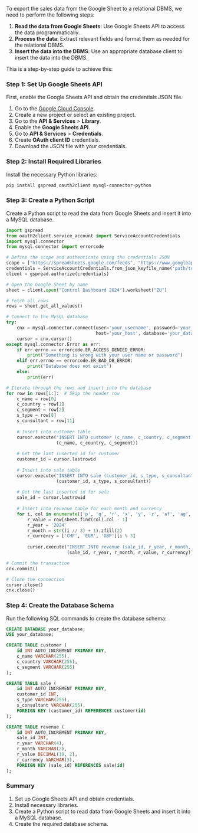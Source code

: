To export the sales data from the Google Sheet to a relational DBMS, we need to perform the following steps:

1. **Read the data from Google Sheets**: Use Google Sheets API to access the data programmatically.
2. **Process the data**: Extract relevant fields and format them as needed for the relational DBMS.
3. **Insert the data into the DBMS**: Use an appropriate database client to insert the data into the DBMS.

Thia is a step-by-step guide to achieve this:

### Step 1: Set Up Google Sheets API

First, enable the Google Sheets API and obtain the credentials JSON file.

1. Go to the [Google Cloud Console](https://console.cloud.google.com/).
2. Create a new project or select an existing project.
3. Go to the **API & Services** > **Library**.
4. Enable the **Google Sheets API**.
5. Go to **API & Services** > **Credentials**.
6. Create **OAuth client ID** credentials.
7. Download the JSON file with your credentials.

### Step 2: Install Required Libraries

Install the necessary Python libraries:

```sh
pip install gspread oauth2client mysql-connector-python
```

### Step 3: Create a Python Script

Create a Python script to read the data from Google Sheets and insert it into a MySQL database.

```python
import gspread
from oauth2client.service_account import ServiceAccountCredentials
import mysql.connector
from mysql.connector import errorcode

# Define the scope and authenticate using the credentials JSON
scope = ["https://spreadsheets.google.com/feeds", "https://www.googleapis.com/auth/drive"]
credentials = ServiceAccountCredentials.from_json_keyfile_name('path/to/your/credentials.json', scope)
client = gspread.authorize(credentials)

# Open the Google Sheet by name
sheet = client.open("Control Dashboard 2024").worksheet("ZU")

# Fetch all rows
rows = sheet.get_all_values()

# Connect to the MySQL database
try:
    cnx = mysql.connector.connect(user='your_username', password='your_password',
                                  host='your_host', database='your_database')
    cursor = cnx.cursor()
except mysql.connector.Error as err:
    if err.errno == errorcode.ER_ACCESS_DENIED_ERROR:
        print("Something is wrong with your user name or password")
    elif err.errno == errorcode.ER_BAD_DB_ERROR:
        print("Database does not exist")
    else:
        print(err)

# Iterate through the rows and insert into the database
for row in rows[1:]:  # Skip the header row
    c_name = row[0]
    c_country = row[1]
    c_segment = row[2]
    s_type = row[8]
    s_consultant = row[11]
    
    # Insert into customer table
    cursor.execute("INSERT INTO customer (c_name, c_country, c_segment) VALUES (%s, %s, %s)", 
                   (c_name, c_country, c_segment))
    
    # Get the last inserted id for customer
    customer_id = cursor.lastrowid
    
    # Insert into sale table
    cursor.execute("INSERT INTO sale (customer_id, s_type, s_consultant) VALUES (%s, %s, %s)", 
                   (customer_id, s_type, s_consultant))
    
    # Get the last inserted id for sale
    sale_id = cursor.lastrowid
    
    # Insert into revenue table for each month and currency
    for i, col in enumerate(['p', 'q', 'r', 'x', 'y', 'z', 'af', 'ag', 'ah', 'an', 'ao', 'ap', 'av', 'aw', 'ax', 'bd', 'be', 'bf', 'bl', 'bm', 'bn', 'bt', 'bu', 'bv', 'cb', 'cc', 'cd', 'cj', 'ck', 'cl', 'cr', 'cs', 'ct', 'cz', 'da', 'db']):
        r_value = row[sheet.find(col).col - 1]
        r_year = '2024'
        r_month = str((i // 3) + 1).zfill(2)
        r_currency = ['CHF', 'EUR', 'GBP'][i % 3]
        
        cursor.execute("INSERT INTO revenue (sale_id, r_year, r_month, r_value, r_currency) VALUES (%s, %s, %s, %s, %s)",
                       (sale_id, r_year, r_month, r_value, r_currency))

# Commit the transaction
cnx.commit()

# Close the connection
cursor.close()
cnx.close()
```

### Step 4: Create the Database Schema

Run the following SQL commands to create the database schema:

```sql
CREATE DATABASE your_database;
USE your_database;

CREATE TABLE customer (
    id INT AUTO_INCREMENT PRIMARY KEY,
    c_name VARCHAR(255),
    c_country VARCHAR(255),
    c_segment VARCHAR(255)
);

CREATE TABLE sale (
    id INT AUTO_INCREMENT PRIMARY KEY,
    customer_id INT,
    s_type VARCHAR(255),
    s_consultant VARCHAR(255),
    FOREIGN KEY (customer_id) REFERENCES customer(id)
);

CREATE TABLE revenue (
    id INT AUTO_INCREMENT PRIMARY KEY,
    sale_id INT,
    r_year VARCHAR(4),
    r_month VARCHAR(2),
    r_value DECIMAL(10, 2),
    r_currency VARCHAR(3),
    FOREIGN KEY (sale_id) REFERENCES sale(id)
);
```

### Summary

1. Set up Google Sheets API and obtain credentials.
2. Install necessary libraries.
3. Create a Python script to read data from Google Sheets and insert it into a MySQL database.
4. Create the required database schema.
